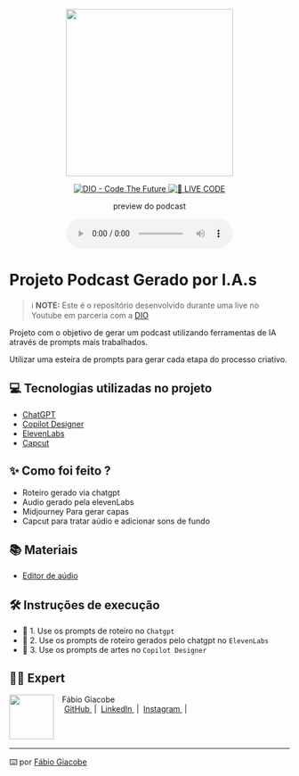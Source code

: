 <p align="center">
<img 
    src="./assets/cover.png"
    width="300"
/>
</p>

<p align="center">
<a href="https://dio.me/">
    <img 
        src="https://img.shields.io/badge/DIO-Code_The_Future-28DA77?logo=youtube" 
        alt="DIO - Code The Future">
</a>
<a href="https://dio.me/">
<img 
    src="https://img.shields.io/badge/🔴_LIVE_CODE-FF5E72" 
    alt="🔴 LIVE CODE">
</a>
</p>

<p align="center">
    preview do podcast
</p>

<div align="center">
    <audio src="output/Podcast_ep001_Além dos Números.MP3" controls title="Podcast editado"></audio>
</div>

# Projeto Podcast Gerado por I.A.s


 > ℹ️ **NOTE:** Este é o repositório desenvolvido durante uma live no Youtube em parceria com a [DIO](https://dio.me)

Projeto com o objetivo de gerar um podcast utilizando ferramentas de IA através de prompts mais trabalhados.

Utilizar uma esteira de prompts para gerar cada etapa do processo criativo.

## 💻 Tecnologias utilizadas no projeto

- [ChatGPT](https://chat.openai.com/) 
- [Copilot Designer](https://www.bing.com/images/create?FORM=IRPGEN)
- [ElevenLabs](https://beta.elevenlabs.io/)
- [Capcut](https://www.capcut.com/pt-br/)

## ✨ Como foi feito ?

- Roteiro gerado via chatgpt
- Audio gerado pela elevenLabs
- Midjourney Para gerar capas
- Capcut para tratar aúdio e adicionar sons de fundo

## 📚 Materiais

- [Editor de aúdio](https://www.capcut.com/editor?from_page=landing_page&__action_from=picture_V%C3%ADdeos%20profissionais%20em%20minutos,%20n%C3%A3o%20em%20horas.)


## 🛠️ Instruções de execução

- 🤖 1. Use os prompts de roteiro no `Chatgpt`
- 🤖 2. Use os prompts de roteiro gerados pelo chatgpt no `ElevenLabs`
- 🤖 3. Use os prompts de artes no `Copilot Designer`

## 👨‍💻 Expert

<p>
    <img 
      align=left 
      margin=10 
      width=80 
      src="https://avatars.githubusercontent.com/u/65900450?v=4"
    />
    <p>&nbsp&nbsp&nbspFábio Giacobe<br>
    &nbsp&nbsp&nbsp
    <a 
        href="https://github.com/FGiacobe">
        GitHub
    </a>
    &nbsp;|&nbsp;
    <a 
        href="www.linkedin.com/in/fabiogiacobe">
        LinkedIn
    </a>
    &nbsp;|&nbsp;
    <a 
        href="https://www.instagram.com/fabiogiacobe/">
        Instagram
    </a>
    &nbsp;|&nbsp;</p>
</p>
<br/><br/>
<p>

---

⌨️ por [Fábio Giacobe](https://github.com/FGiacobe)
